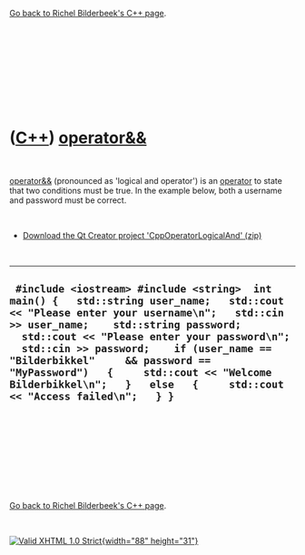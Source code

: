

[Go back to Richel Bilderbeek's C++ page](Cpp.htm).

 

 

 

 

 

([C++](Cpp.htm)) [operator&&](CppOperatorLogicalAnd.htm)
========================================================

 

[operator&&](CppOperatorLogicalAnd.htm) (pronounced as 'logical and
operator') is an [operator](CppOperator.htm) to state that two
conditions must be true. In the example below, both a username and
password must be correct.

 

-   [Download the Qt Creator project
    'CppOperatorLogicalAnd' (zip)](CppOperatorLogicalAnd.zip)

 

  -------------------------------------------------------------------------------------------------------------------------------------------------------------------------------------------------------------------------------------------------------------------------------------------------------------------------------------------------------------------------------------------------------------------------------------
  ` #include <iostream> #include <string>  int main() {   std::string user_name;   std::cout << "Please enter your username\n";   std::cin >> user_name;    std::string password;   std::cout << "Please enter your password\n";   std::cin >> password;    if (user_name == "Bilderbikkel"     && password == "MyPassword")   {     std::cout << "Welcome Bilderbikkel\n";   }   else   {     std::cout << "Access failed\n";   } }`
  -------------------------------------------------------------------------------------------------------------------------------------------------------------------------------------------------------------------------------------------------------------------------------------------------------------------------------------------------------------------------------------------------------------------------------------

 

 

 

 

 

[Go back to Richel Bilderbeek's C++ page](Cpp.htm).



 

[![Valid XHTML 1.0 Strict](valid-xhtml10.png){width="88"
height="31"}](http://validator.w3.org/check?uri=referer)
